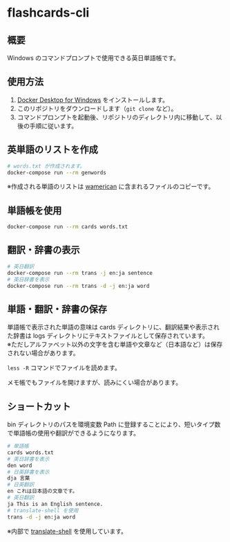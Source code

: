 # flashcards-cli

## 概要

Windows のコマンドプロンプトで使用できる英日単語帳です。

## 使用方法

1. [Docker Desktop for Windows](https://hub.docker.com/editions/community/docker-ce-desktop-windows) をインストールします。
2. このリポジトリをダウンロードします（`git clone` など）。
3. コマンドプロンプトを起動後、リポジトリのディレクトリ内に移動して、以後の手順に従います。

## 英単語のリストを作成

```sh
# words.txt が作成されます。
docker-compose run --rm genwords
```

※作成される単語のリストは [wamerican](https://packages.ubuntu.com/focal/wamerican) に含まれるファイルのコピーです。

## 単語帳を使用

```sh
docker-compose run --rm cards words.txt
```

## 翻訳・辞書の表示

```sh
# 英日翻訳
docker-compose run --rm trans -j en:ja sentence
# 英日辞書を表示
docker-compose run --rm trans -d -j en:ja word
```

## 単語・翻訳・辞書の保存

単語帳で表示された単語の意味は cards ディレクトリに、翻訳結果や表示された辞書は logs ディレクトリにテキストファイルとして保存されています。  
※ただしアルファベット以外の文字を含む単語や文章など（日本語など）は保存されない場合があります。

`less -R` コマンドでファイルを読めます。

メモ帳でもファイルを開けますが、読みにくい場合があります。

## ショートカット

bin ディレクトリのパスを環境変数 Path に登録することにより、短いタイプ数で単語帳の使用や翻訳ができるようになります。

```sh
# 単語帳
cards words.txt
# 英日辞書を表示
den word
# 日英辞書を表示
dja 言葉
# 日英翻訳
en これは日本語の文章です。
# 英日翻訳
ja This is an English sentence.
# translate-shell を使用
trans -d -j en:ja word
```

※内部で [translate-shell](https://packages.ubuntu.com/focal/translate-shell) を使用しています。
